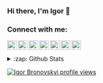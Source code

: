 ### Hi there, I'm Igor 👋

### Connect with me:

[<img align="left" alt="Ігор Броновський" width="22px" src="https://cdn.jsdelivr.net/npm/simple-icons@3.5.0/icons/firefoxbrowser.svg" />][website]
[<img align="left" alt="Igor Bronovskyi | Telegram" width="22px" src="https://cdn.jsdelivr.net/npm/simple-icons@3.5.0/icons/telegram.svg" />][telegram]
[<img align="left" alt="Igor Bronovskyi | Twitter" width="22px" src="https://cdn.jsdelivr.net/npm/simple-icons@v3.5.0/icons/twitter.svg" />][twitter]
[<img align="left" alt="Ігор Броновський | YouTube" width="22px" src="https://cdn.jsdelivr.net/npm/simple-icons@3.5.0/icons/youtube.svg" />][youtube]
[<img align="left" alt="Ігор Броновський | Instagram" width="22px" src="https://cdn.jsdelivr.net/npm/simple-icons@v3.5.0/icons/instagram.svg" />][instagram]
[<img align="left" alt="Ігор Броновський | Facebook" width="22px" src="https://cdn.jsdelivr.net/npm/simple-icons@v3.5.0/icons/facebook.svg" />][facebook]
[<img align="left" alt="Igor Bronovskyi | LinkedIn" width="22px" src="https://cdn.jsdelivr.net/npm/simple-icons@v3.5.0/icons/linkedin.svg" />][linkedin]

<br>
<br>

<details>
  <summary>:zap: Github Stats</summary>

  <img align="left" alt="BrunIF's Github Stats" src="https://github-readme-stats.vercel.app/api?username=BrunIF&show_icons=true&hide_border=true" />

</details>

[![Igor Bronovskyi profile views](https://u8views.com/api/v1/github/profiles/490917/views/day-week-month-total-count.svg)](https://u8views.com/github/BrunIF)

<!--
**BrunIF/BrunIF** is a ✨ _special_ ✨ repository because its `README.md` (this file) appears on your GitHub profile.

Here are some ideas to get you started:

- 🔭 I’m currently working on ...
- 🌱 I’m currently learning ...
- 👯 I’m looking to collaborate on ...
- 🤔 I’m looking for help with ...
- 💬 Ask me about ...
- 📫 How to reach me: ...
- 😄 Pronouns: ...
- ⚡ Fun fact: ...
-->

[website]: https://brun.if.ua
[telegram]: https://t.me/BrunIF
[twitter]: https://twitter.com/BrunIF
[youtube]: https://www.youtube.com/c/ІгорБроновський
[instagram]: https://instagr.am/i.bronovskyi
[facebook]: https://fb.com/BrunIF
[linkedin]: https://www.linkedin.com/in/BrunIF
